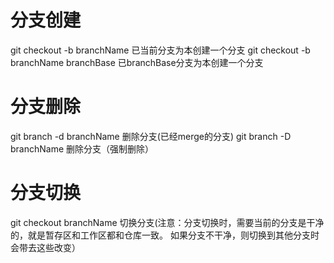 # 分支创建
git checkout -b branchName             已当前分支为本创建一个分支
git checkout -b branchName branchBase  已branchBase分支为本创建一个分支

# 分支删除
git branch -d branchName 删除分支(已经merge的分支)
git branch -D branchName 删除分支（强制删除） 

# 分支切换
git checkout branchName  切换分支(注意：分支切换时，需要当前的分支是干净的，就是暂存区和工作区都和仓库一致。
如果分支不干净，则切换到其他分支时会带去这些改变）
